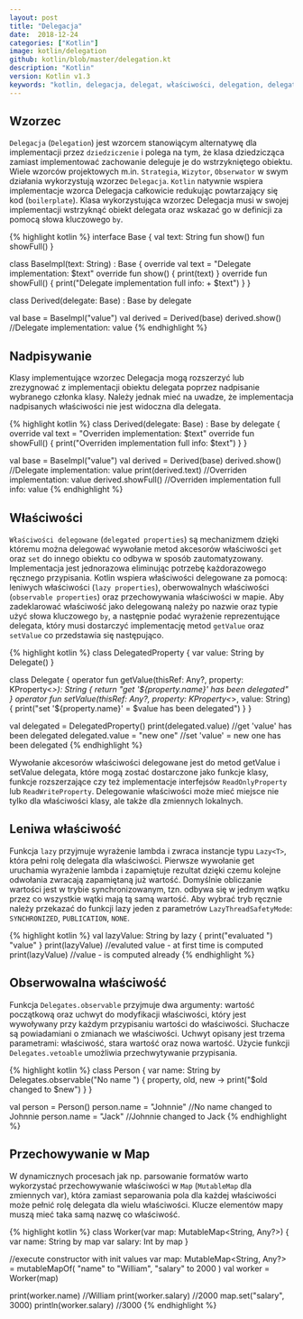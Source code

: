 ```yaml
---
layout: post
title: "Delegacja"
date:  2018-12-24
categories: ["Kotlin"]
image: kotlin/delegation
github: kotlin/blob/master/delegation.kt
description: "Kotlin"
version: Kotlin v1.3
keywords: "kotlin, delegacja, delegat, właściwości, delegation, delegate, properties, lazy, observable, map, android, programowanie, programming"
---
```


## Wzorzec
`Delegacja` (`Delegation`) jest wzorcem stanowiącym alternatywę dla implementacji przez `dziedziczenie` i polega na tym, że klasa dziedzicząca zamiast implementować zachowanie deleguje je do wstrzykniętego obiektu. Wiele wzorców projektowych m.in. `Strategia`, `Wizytor`, `Obserwator` w swym działania wykorzystują wzorzec `Delegacja`. `Kotlin` natywnie wspiera implementacje wzorca Delegacja całkowicie redukując powtarzający się kod (`boilerplate`). Klasa wykorzystująca wzorzec Delegacja musi w swojej implementacji wstrzyknąć obiekt delegata oraz wskazać go w definicji za pomocą słowa kluczowego `by`.

{% highlight kotlin %}
interface Base {
    val text: String
    fun show()
    fun showFull()
}

class BaseImpl(text: String) : Base {
    override val text = "Delegate implementation: $text"
    override fun show() { print(text) }
    override fun showFull() { print("Delegate implementation full info: + $text") }
}

class Derived(delegate: Base) : Base by delegate

val base = BaseImpl("value")
val derived = Derived(base)
derived.show() //Delegate implementation: value
{% endhighlight %}

## Nadpisywanie
Klasy implementujące wzorzec Delegacja mogą rozszerzyć lub zrezygnować z implementacji obiektu delegata poprzez nadpisanie wybranego członka klasy. Należy jednak mieć na uwadze, że implementacja nadpisanych właściwości nie jest widoczna dla delegata.

{% highlight kotlin %}
class Derived(delegate: Base) : Base by delegate {
    override val text = "Overriden implementation: $text"
    override fun showFull() { print("Overriden implementation full info: $text") }
}

val base = BaseImpl("value")
val derived = Derived(base)
derived.show() //Delegate implementation: value
print(derived.text) //Overriden implementation: value
derived.showFull() //Overriden implementation full info: value
{% endhighlight %}

## Właściwości
`Właściwości delegowane` (`delegated properties`) są mechanizmem dzięki któremu można delegować wywołanie metod akcesorów właściwości `get` oraz `set` do innego obiektu co odbywa w sposób zautomatyzowany. Implementacja jest jednorazowa eliminując potrzebę każdorazowego ręcznego przypisania. Kotlin wspiera właściwości delegowane za pomocą: leniwych właściwości (`lazy properties`), oberwowalnych właściwości (`observable properties`) oraz przechowywania właściwości w mapie. Aby zadeklarować właściwość jako delegowaną należy po nazwie oraz typie użyć słowa kluczowego `by`, a następnie podać wyrażenie reprezentujące delegata, który musi dostarczyć implementację metod `getValue` oraz `setValue` co przedstawia się następująco.

{% highlight kotlin %}
class DelegatedProperty {
    var value: String by Delegate()
}

class Delegate {
    operator fun getValue(thisRef: Any?, property: KProperty<*>): String {
        return "get '${property.name}' has been delegated"
    }
    operator fun setValue(thisRef: Any?, property: KProperty<*>, value: String) {
    	print("set '${property.name}' = $value has been delegated")
    }
}

val delegated = DelegatedProperty()
print(delegated.value) //get 'value' has been delegated
delegated.value = "new one" //set 'value' = new one has been delegated
{% endhighlight %}

Wywołanie akcesorów właściwości delegowane jest do metod getValue i setValue delegata, które mogą zostać dostarczone jako funkcje klasy, funkcje rozszerzające czy też implementacje interfejsów `ReadOnlyProperty` lub `ReadWriteProperty`. Delegowanie właściwości może mieć miejsce nie tylko dla właściwości klasy, ale także dla zmiennych lokalnych.

## Leniwa właściwość
Funkcja `lazy` przyjmuje wyrażenie lambda i zwraca instancje typu `Lazy<T>`, która pełni rolę delegata dla właściwości. Pierwsze wywołanie get uruchamia wyrażenie lambda i zapamiętuje rezultat dzięki czemu kolejne odwołania zwracają zapamiętaną już wartość. Domyślnie obliczanie wartości jest w trybie synchronizowanym, tzn. odbywa się w jednym wątku przez co wszystkie wątki mają tą samą wartość. Aby wybrać tryb ręcznie należy przekazać do funkcji lazy jeden z parametrów `LazyThreadSafetyMode`: `SYNCHRONIZED`, `PUBLICATION`, `NONE`.

{% highlight kotlin %}
val lazyValue: String by lazy {
    print("evaluated ")
    "value"
}
print(lazyValue) //evaluted value - at first time is computed
print(lazyValue) //value - is computed already
{% endhighlight %}

## Obserwowalna właściwość
Funkcja `Delegates.observable` przyjmuje dwa argumenty: wartość początkową oraz uchwyt do modyfikacji właściwości, który jest wywoływany przy każdym przypisaniu wartości do właściwości. Słuchacze są powiadamiani o zmianach we właściwości. Uchwyt opisany jest trzema parametrami: właściwość, stara wartość oraz nowa wartość. Użycie funkcji `Delegates.vetoable` umożliwia przechwytywanie przypisania.

{% highlight kotlin %}
class Person {
    var name: String by Delegates.observable("No name ") {
        property, old, new ->
        print("$old changed to $new")
    }
}

val person = Person()
person.name = "Johnnie" //No name changed to Johnnie
person.name = "Jack" //Johnnie changed to Jack
{% endhighlight %}	

## Przechowywanie w Map
W dynamicznych procesach jak np. parsowanie formatów warto wykorzystać przechowywanie właściwości w `Map` (`MutableMap` dla zmiennych var), która zamiast separowania pola dla każdej właściwości może pełnić rolę delegata dla wielu właściwości. Klucze elementów mapy muszą mieć taka samą nazwę co właściwość.

{% highlight kotlin %}
class Worker(var map: MutableMap<String, Any?>) {
    var name: String by map
    var salary: Int by map
}

//execute constructor with init values
var map: MutableMap<String, Any?> = mutableMapOf(
    "name" to "William",
    "salary" to 2000
)
val worker = Worker(map)

print(worker.name) //William
print(worker.salary) //2000
map.set("salary", 3000)
println(worker.salary) //3000
{% endhighlight %}